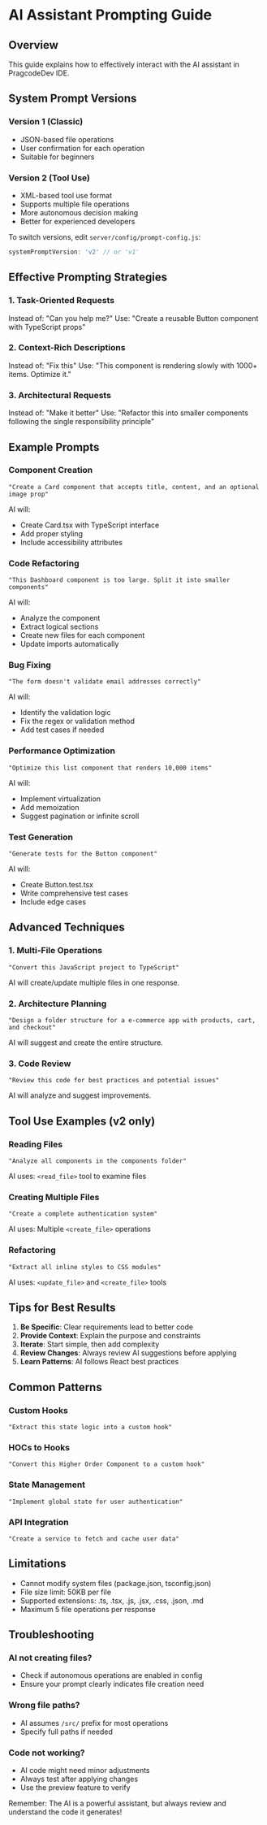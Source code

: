 # AI Assistant Prompting Guide

## Overview
This guide explains how to effectively interact with the AI assistant in PragcodeDev IDE.

## System Prompt Versions

### Version 1 (Classic)
- JSON-based file operations
- User confirmation for each operation
- Suitable for beginners

### Version 2 (Tool Use)
- XML-based tool use format
- Supports multiple file operations
- More autonomous decision making
- Better for experienced developers

To switch versions, edit `server/config/prompt-config.js`:
```javascript
systemPromptVersion: 'v2' // or 'v1'
```

## Effective Prompting Strategies

### 1. Task-Oriented Requests
Instead of: "Can you help me?"
Use: "Create a reusable Button component with TypeScript props"

### 2. Context-Rich Descriptions
Instead of: "Fix this"
Use: "This component is rendering slowly with 1000+ items. Optimize it."

### 3. Architectural Requests
Instead of: "Make it better"
Use: "Refactor this into smaller components following the single responsibility principle"

## Example Prompts

### Component Creation
```
"Create a Card component that accepts title, content, and an optional image prop"
```
AI will:
- Create Card.tsx with TypeScript interface
- Add proper styling
- Include accessibility attributes

### Code Refactoring
```
"This Dashboard component is too large. Split it into smaller components"
```
AI will:
- Analyze the component
- Extract logical sections
- Create new files for each component
- Update imports automatically

### Bug Fixing
```
"The form doesn't validate email addresses correctly"
```
AI will:
- Identify the validation logic
- Fix the regex or validation method
- Add test cases if needed

### Performance Optimization
```
"Optimize this list component that renders 10,000 items"
```
AI will:
- Implement virtualization
- Add memoization
- Suggest pagination or infinite scroll

### Test Generation
```
"Generate tests for the Button component"
```
AI will:
- Create Button.test.tsx
- Write comprehensive test cases
- Include edge cases

## Advanced Techniques

### 1. Multi-File Operations
```
"Convert this JavaScript project to TypeScript"
```
AI will create/update multiple files in one response.

### 2. Architecture Planning
```
"Design a folder structure for a e-commerce app with products, cart, and checkout"
```
AI will suggest and create the entire structure.

### 3. Code Review
```
"Review this code for best practices and potential issues"
```
AI will analyze and suggest improvements.

## Tool Use Examples (v2 only)

### Reading Files
```
"Analyze all components in the components folder"
```
AI uses: `<read_file>` tool to examine files

### Creating Multiple Files
```
"Create a complete authentication system"
```
AI uses: Multiple `<create_file>` operations

### Refactoring
```
"Extract all inline styles to CSS modules"
```
AI uses: `<update_file>` and `<create_file>` tools

## Tips for Best Results

1. **Be Specific**: Clear requirements lead to better code
2. **Provide Context**: Explain the purpose and constraints
3. **Iterate**: Start simple, then add complexity
4. **Review Changes**: Always review AI suggestions before applying
5. **Learn Patterns**: AI follows React best practices

## Common Patterns

### Custom Hooks
```
"Extract this state logic into a custom hook"
```

### HOCs to Hooks
```
"Convert this Higher Order Component to a custom hook"
```

### State Management
```
"Implement global state for user authentication"
```

### API Integration
```
"Create a service to fetch and cache user data"
```

## Limitations

- Cannot modify system files (package.json, tsconfig.json)
- File size limit: 50KB per file
- Supported extensions: .ts, .tsx, .js, .jsx, .css, .json, .md
- Maximum 5 file operations per response

## Troubleshooting

### AI not creating files?
- Check if autonomous operations are enabled in config
- Ensure your prompt clearly indicates file creation need

### Wrong file paths?
- AI assumes `/src/` prefix for most operations
- Specify full paths if needed

### Code not working?
- AI code might need minor adjustments
- Always test after applying changes
- Use the preview feature to verify

Remember: The AI is a powerful assistant, but always review and understand the code it generates!